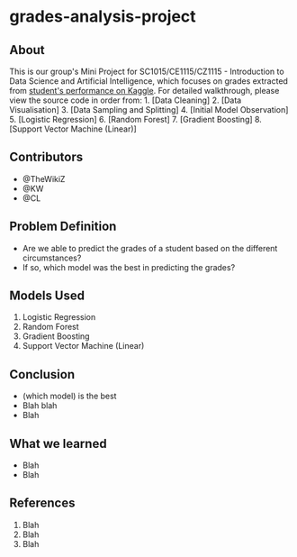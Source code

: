 # grades-analysis-project
## About
This is our group's Mini Project for SC1015/CE1115/CZ1115 - Introduction to Data Science and Artificial Intelligence, which focuses on grades extracted from [student's performance on Kaggle](https://www.kaggle.com/datasets/whenamancodes/student-performance/data). For detailed walkthrough, please view the source code in order from:
    1. [Data Cleaning]
    2. [Data Visualisation]
    3. [Data Sampling and Splitting]
    4. [Initial Model Observation]
    5. [Logistic Regression]
    6. [Random Forest]
    7. [Gradient Boosting]
    8. [Support Vector Machine (Linear)]

## Contributors
- @TheWikiZ
- @KW
- @CL

## Problem Definition
- Are we able to predict the grades of a student based on the different circumstances?
- If so, which model was the best in predicting the grades?

## Models Used
  1. Logistic Regression
  2. Random Forest
  3. Gradient Boosting
  4. Support Vector Machine (Linear)

## Conclusion 
- (which model) is the best
- Blah blah
- Blah

## What we learned
- Blah
- Blah

## References
1. Blah
2. Blah
3. Blah
